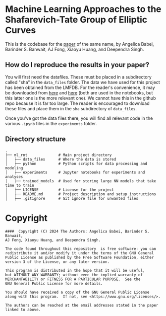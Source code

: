 # Machine Learning Approaches to the Shafarevich-Tate Group of Elliptic Curves

This is the codebase for the [paper](https://arxiv.org/abs/2412.18576) of the same name, by Angelica Babei, Barinder S. Banwait, AJ Fong, Xiaoyu Huang, and Deependra Singh.

## How do I reproduce the results in your paper?

You will first need the datafiles. These must be placed in a subdirectory called "sha" in the `data_files` folder. The data we have used for this project has been obtained from the LMFDB. For the reader's convenience, it may be downloaded from [here](https://www.dropbox.com/scl/fo/gumbemoahrec5opot4nyo/AJt1wONoqi1fz850ncOolLY?rlkey=ply0vu4tfmq43tojnwnpy8mgm&e=3&st=hxn4h7i7&dl=0) and [here](https://drive.google.com/file/d/1XzcpjAoWE-EPbcgUOaWpvix11JgQDLl9/view?usp=sharing) (both are used in the notebooks, but this latter one is the more relevant one). We cannot have this in the github repo because it is far too large. The reader is encouraged to download these files and place them in the `sha` subdirectory of `data_files`.

Once you've got the data files there, you will find all relevant code in the various `.ipynb` files in the `experiments` folder.

## Directory structure

```
.
├── ml_rnt              # Main project directory
│   ├── data_files      # Where the data is stored
│   ├── python          # Python scripts for data processing and modeling
│   ├── experiments     # Jupyter notebooks for experiments and analyses
│   ├── trained_models  # Used for storing large NN models that take time to train
│   ├── LICENSE         # License for the project
│   ├── README.md       # Project description and setup instructions
│   ├── .gitignore      # Git ignore file for unwanted files
```

# Copyright

    ####  Copyright (C) 2024 The Authors: Angelica Babei, Barinder S. Banwait,
    AJ Fong, Xiaoyu Huang, and Deependra Singh.

    The code found throughout this repository  is free software: you can
    redistribute it and/or modify it under the terms of the GNU General
    Public License as published by the Free Software Foundation, either
    version 3 of the License, or any later version.

    This program is distributed in the hope that it will be useful,
    but WITHOUT ANY WARRANTY; without even the implied warranty of
    MERCHANTABILITY or FITNESS FOR A PARTICULAR PURPOSE.  See the
    GNU General Public License for more details.

    You should have received a copy of the GNU General Public License
    along with this program.  If not, see <https://www.gnu.org/licenses/>.

    The authors can be reached at the email addresses stated in the paper
    linked to above.